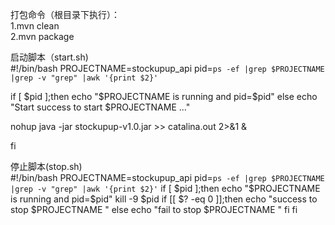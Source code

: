 打包命令（根目录下执行）：  
1.mvn clean  
2.mvn package

启动脚本（start.sh)  
#!/bin/bash
PROJECTNAME=stockupup_api
pid=`ps -ef |grep $PROJECTNAME |grep -v "grep" |awk '{print $2}'`

if [ $pid ];then
   echo "$PROJECTNAME is running and pid=$pid"
else
   echo "Start success to start $PROJECTNAME ..."

   nohup java -jar stockupup-v1.0.jar >> catalina.out 2>&1 &

fi


停止脚本(stop.sh)  
#!/bin/bash
PROJECTNAME=stockupup_api
pid=`ps -ef |grep $PROJECTNAME |grep -v "grep" |awk '{print $2}'`
if [ $pid ];then
	echo "$PROJECTNAME is running and pid=$pid"
kill -9 $pid
	if [[ $? -eq 0 ]];then
echo "success to stop $PROJECTNAME "
	else
echo "fail to stop $PROJECTNAME "
	fi
fi

